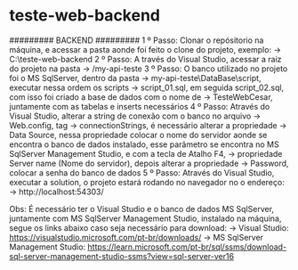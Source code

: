 # teste-web-backend

######### BACKEND #########
1 º Passo: Clonar o repósitorio na máquina, e acessar a pasta aonde foi feito o clone do projeto, exemplo: -> C:\teste-web-backend
2 º Passo: A través do Visual Studio, acessar a raiz do projeto na pasta -> /my-api-teste
3 º Passo: O banco utilizado no projeto foi o MS SqlServer, dentro da pasta -> my-api-teste\DataBase\script, executar nessa ordem os scripts -> script_01.sql, em seguida script_02.sql, com isso foi criado a base de dados com o nome de -> TesteWebCesar, juntamente com as tabelas e inserts necessários
4 º Passo: Através do Visual Studio, alterar a string de conexão com o banco no arquivo -> Web.config, tag -> connectionStrings, é necessário alterar a propriedade -> Data Source, nessa propriedade colocar o nome do servidor aonde se encontra o banco de dados instalado, esse parâmetro se encontra no MS SqlServer Management Studio, e com a tecla de Atalho F4, -> propriedade Server name (Nome do servidor), depois alterar a propriedade -> Password, colocar a senha do banco de dados
5 º Passo: Através do Visual Studio, executar a solution, o projeto estará rodando no navegador no o endereço: -> http://localhost:54303/

Obs: É necessário ter o Visual Studio e o banco de dados MS SqlServer, juntamente com MS SqlServer Management Studio, instalado na máquina, segue os links abaixo caso seja necessário para download:
-> Visual Studio: https://visualstudio.microsoft.com/pt-br/downloads/
-> MS SqlServer Management Studio: https://learn.microsoft.com/pt-br/sql/ssms/download-sql-server-management-studio-ssms?view=sql-server-ver16
